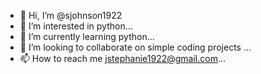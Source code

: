 - 👋 Hi, I’m @sjohnson1922
- 👀 I’m interested in python...
- 🌱 I’m currently learning python...
- 💞️ I’m looking to collaborate on simple coding projects ...
- 📫 How to reach me  jstephanie1922@gmail.com...

<!---
sjohnson1922/sjohnson1922 is a ✨ special ✨ repository because its `README.md` (this file) appears on your GitHub profile.
You can click the Preview link to take a look at your changes.
--->
